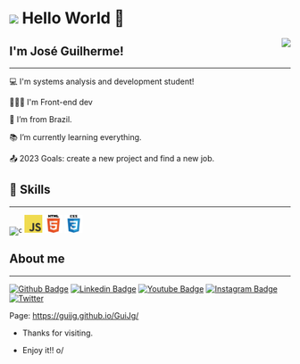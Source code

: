 # <img src=https://github.com/TheDudeThatCode/TheDudeThatCode/blob/master/Assets/Earth.gif width="30"> Hello World 👋
<img align='right' src="https://github-readme-stats.vercel.app/api?username=guijg&show_icons=true&title_color=ff82f8&text_color=ff82f8&icon_color=ff82f8&bg_color=250174&cache_seconds=2300">


## I'm José Guilherme!

---

:computer: I'm systems analysis and development student!

👩🏾‍💻 I'm Front-end dev 

:house_with_garden: I’m from Brazil.

:books: I’m currently learning everything.

:outbox_tray: 2023 Goals: create a new project and find a new job.

## 🚀 Skills

---

<code><img height="32" src="https://cdn.iconscout.com/icon/free/png-512/c-programming-569564.png" alt="c"/></code>
<code><img height="32" src="https://raw.githubusercontent.com/github/explore/80688e429a7d4ef2fca1e82350fe8e3517d3494d/topics/javascript/javascript.png" alt="Javascript"/></code>
<code><img height="32" src="https://raw.githubusercontent.com/github/explore/80688e429a7d4ef2fca1e82350fe8e3517d3494d/topics/html/html.png" alt="HTML5"/></code>
<code><img height="32" src="https://raw.githubusercontent.com/github/explore/80688e429a7d4ef2fca1e82350fe8e3517d3494d/topics/css/css.png" alt="CSS"/></code>

## About me

---

[![Github Badge](	https://img.shields.io/badge/GitHub-100000?style=for-the-badge&logo=github&logoColor=white=LINK_GIT)](https://github.com/GuiJg) [![Linkedin Badge](https://img.shields.io/badge/LinkedIn-0077B5?style=for-the-badge&logo=linkedin&logoColor=white=LINK_LINKEDIN)](https://www.linkedin.com/in/jgu1lherme/) 
[![Youtube Badge](https://img.shields.io/badge/YouTube-FF0000?style=for-the-badge&logo=youtube&logoColor=white=LINK_YOUTUBE)](https://www.youtube.com/channel/UCrE7NofjFDqH5qreRFJgvQw) [![Instagram Badge](https://img.shields.io/badge/Instagram-E4405F?style=for-the-badge&logo=instagram&logoColor=white=LINK_INSTAGRAM)](https://www.instagram.com/j.gu1/) [![Twitter](https://img.shields.io/badge/Twitter-1DA1F2?style=for-the-badge&logo=twitter&logoColor=white)](https://twitter.com/TakOut_Jg) 

Page: https://guijg.github.io/GuiJg/

- Thanks for visiting.

- Enjoy it!! o/
